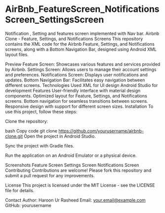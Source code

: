 # AirBnb_FeatureScreen_NotificationsScreen_SettingsScreen
Notification , Setting and features screen implemented with Nav bar.
Airbnb Clone - Feature, Settings, and Notifications Screens
This repository contains the XML code for the Airbnb Feature, Settings, and Notifications screens, along with a Bottom Navigation Bar, designed using Android XML layout files.

Preview
Feature Screen: Showcases various features and services provided by Airbnb.
Settings Screen: Allows users to manage their account settings and preferences.
Notifications Screen: Displays user notifications and updates.
Bottom Navigation Bar: Facilitates easy navigation between different screens.
Technologies Used
XML for UI design
Android Studio for development
Features
User-friendly interface with material design components.
Optimized layout for Feature, Settings, and Notifications screens.
Bottom navigation for seamless transitions between screens.
Responsive design with support for different screen sizes.
Installation
To use this project, follow these steps:

Clone the repository:

bash
Copy code
git clone https://github.com/yourusername/airbnb-clone.git
Open the project in Android Studio.

Sync the project with Gradle files.

Run the application on an Android Emulator or a physical device.

Screenshots
Feature Screen	Settings Screen	Notifications Screen
Contributing
Contributions are welcome! Please fork this repository and submit a pull request for any improvements.

License
This project is licensed under the MIT License - see the LICENSE file for details.

Contact
Author: Haroon Ur Rasheed
Email: your.email@example.com
GitHub: yourusername
